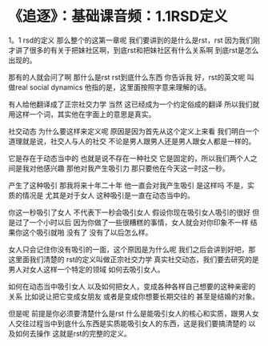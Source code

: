 # 《追逐》：基础课音频：1.1RSD定义

1。1 rsd的定义 那么整个的这第一章呢 我们要讲到的是什么是rst，rst 因为我们刚才讲了很多的有关于把妹社区啊，到底rst和把妹社区有什么关系啊 到底rst是怎么出现的。

那有的人就会问了啊 那什么是rst rst到底什么东西 你告诉我 好，rst的英文呢 叫做real social dynamics 他指的是，这里面按照字意来理解的话。

有人给他翻译成了正宗社交力学 当然 这已经成为一个约定俗成的翻译 所以我们就用这样一个词，其实他在字面上的意思是真实。

社交动态 为什么要这样来定义呢 原因是因为首先从这个定义上来看 我们明白一个道理就是说，社交人与人的社交 不论是男人跟男人还是男人跟女人都是一样的。

它是存在于动态当中的 也就是说不存在一种社交 它是固定的，所以我们两个人之间是我对他感兴趣 那他对我产生吸引力 那只要他在今天这一时这一秒。

产生了这种吸引 那我将来十年二十年 他一直会对我产生吸引 是这样吗 不是，实质的情况是 尤其是对于女人 这种吸引是一直在动态当中的。

你这一秒吸引了女人 不代表下一秒会吸引女人 假设你现在吸引女人吸引的很好 但是过了一个小时以后 因为你做了一些很糟糕的事情，女人就会对你印象不一样 结果你这个吸引就啪 没有了 没有了以后怎么样。

女人只会记住你没有吸引的一面，这个原因是为什么呢 我们之后会讲到好吧，那这里面我们清楚的 rst的定义叫做正宗社交力学 真实社交动态，我们要去研究的是男人对女人这样一个特定的领域 如何去吸引女人。

如何在动态当中吸引女人 以及如何把女人，变成各种各样自己想要的这种亲密的关系 比如说让把它变成女朋友 或者是变成你想要长期交往的 甚至是结婚的对象。

但是呢 前提是你必须要清楚什么是rst 什么是能吸引女人的核心和实质，跟男人女人交往过程当中到底什么东西是实质能吸引女人的东西，这是我们要搞清楚的 以及如何去操作 这就是rst的完整的定义。

